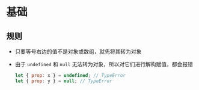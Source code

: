 # 基础

## 规则

  - 只要等号右边的值不是对象或数组，就先将其转为对象

  - 由于 `undefined` 和 `null` 无法转为对象，所以对它们进行解构赋值，都会报错

    ```javascript
    let { prop: x } = undefined; // TypeError
    let { prop: y } = null; // TypeError
    ```
